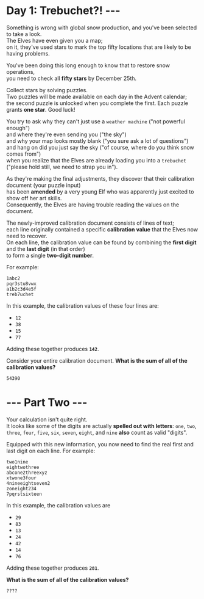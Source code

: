 # Day 1: Trebuchet?! ---

Something is wrong with global snow production, and you've been selected to take a look.  
The Elves have even given you a map;  
on it, they've used stars to mark the top fifty locations that are likely to be having problems.

You've been doing this long enough to know that to restore snow operations,  
you need to check all **fifty stars** by December 25th.

Collect stars by solving puzzles.  
Two puzzles will be made available on each day in the Advent calendar;  
the second puzzle is unlocked when you complete the first. Each puzzle grants **one star**. Good luck!

You try to ask why they can't just use a `weather machine` ("not powerful enough")  
and where they're even sending you ("the sky")  
and why your map looks mostly blank ("you sure ask a lot of questions")  
and hang on did you just say the sky ("of course, where do you think snow comes from")  
when you realize that the Elves are already loading you into a `trebuchet` ("please hold still, we need to strap you in").

As they're making the final adjustments, they discover that their calibration document (your puzzle input)  
has been **amended** by a very young Elf who was apparently just excited to show off her art skills.  
Consequently, the Elves are having trouble reading the values on the document.

The newly-improved calibration document consists of lines of text;  
each line originally contained a specific **calibration value** that the Elves now need to recover.  
On each line, the calibration value can be found by combining the **first digit** and the **last digit** (in that order)  
to form a single **two-digit number**.

For example:

```text
1abc2
pqr3stu8vwx
a1b2c3d4e5f
treb7uchet
```

In this example, the calibration values of these four lines are:

- `12`
- `38`
- `15`
- `77`

Adding these together produces **`142`**.

Consider your entire calibration document.
**What is the sum of all of the calibration values?**

`54390`

# --- Part Two ---

Your calculation isn't quite right.  
It looks like some of the digits are actually **spelled out with letters**:
`one`, `two`, `three`, `four`, `five`, `six`, `seven`, `eight`, and `nine` **also** count as valid "digits".

Equipped with this new information, you now need to find the real first and last digit on each line. For example:

```text
two1nine
eightwothree
abcone2threexyz
xtwone3four
4nineeightseven2
zoneight234
7pqrstsixteen
```

In this example, the calibration values are

- `29`
- `83`
- `13`
- `24`
- `42`
- `14`
- `76`

Adding these together produces **`281`**.

**What is the sum of all of the calibration values?**

`????`
